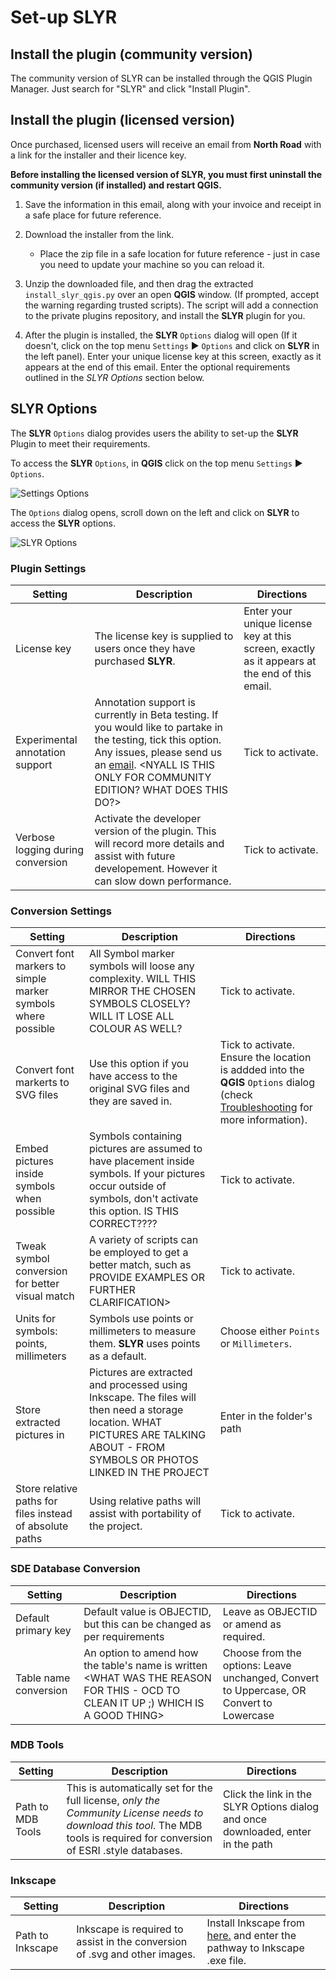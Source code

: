 # Set-up SLYR #
<!-- it would be nice to only give access to this page to purchasers -->

## Install the plugin (community version) ##

The community version of SLYR can be installed through the QGIS Plugin Manager. Just search for "SLYR" and click "Install Plugin".

## Install the plugin (licensed version) ##

Once purchased, licensed users will receive an email from **North Road** with a link for the installer and their licence key. 

**Before installing the licensed version of SLYR, you must first uninstall the community version (if installed) and restart QGIS.**

1. Save the information in this email, along with your invoice and receipt in a safe place for future reference.

2. Download the installer from the link. 
      * Place the zip file in a safe location for future reference - just in case you need to update your machine so you can reload it.

3. Unzip the downloaded file, and then drag the extracted `install_slyr_qgis.py` over an open **QGIS** window. (If prompted, accept the warning regarding trusted scripts). The script will add a connection to the private plugins repository, and install the **SLYR** plugin for you.

4. After the plugin is installed, the **SLYR** `Options` dialog will open (If it doesn't, click on the top menu `Settings` ▶️ `Options` and click on **SLYR** in the left panel). Enter your unique license key at this screen, exactly as it appears at the end of this email. Enter the optional requirements outlined in the *SLYR Options* section below.

## SLYR Options ##
The **SLYR** `Options` dialog provides users the ability to set-up the **SLYR** Plugin to meet their requirements. 

To access the **SLYR** `Options`, in **QGIS** click on the top menu `Settings` ▶️ `Options`.

![Settings Options](../images/settings_options.png)

The `Options` dialog opens, scroll down on the left and click on **SLYR** to access the **SLYR** options.

![SLYR Options](../images/settings_options_slyr_edit2.png)

### Plugin Settings ###
| Setting | Description | Directions |
| ---| --- | --- |
|License key | The license key is supplied to users once they have purchased **SLYR**. | Enter your unique license key at this screen, exactly as it appears at the end of this email.|
|Experimental annotation support | Annotation support is currently in Beta testing. If you would like to partake in the testing, tick this option. Any issues, please send us an [email](mailto:info@north-road.com). <NYALL IS THIS ONLY FOR COMMUNITY EDITION? WHAT DOES THIS DO?> |  Tick to activate. |
|Verbose logging during conversion | Activate the developer version of the plugin. This will record more details and assist with future developement. However it can slow down performance. | Tick to activate. |

### Conversion Settings ###
| Setting | Description | Directions |
| ---| --- | --- |
Convert font markers to simple marker symbols where possible | All Symbol marker symbols will loose any complexity. WILL THIS MIRROR THE CHOSEN SYMBOLS CLOSELY? WILL IT LOSE ALL COLOUR AS WELL? |  Tick to activate. 
Convert font markerts to SVG files | Use this option if you have access to the original SVG files and they are saved in.  |  Tick to activate. Ensure the location is addded into the **QGIS** `Options` dialog (check [Troubleshooting](/user_guide/troubleshooting) for more information).
Embed pictures inside symbols when possible | Symbols containing pictures are assumed to have placement inside symbols. If your pictures occur outside of symbols, don't activate this option. IS THIS CORRECT???? |  Tick to activate. 
Tweak symbol conversion for better visual match | A variety of scripts can be employed to get a better match, such as PROVIDE EXAMPLES OR FURTHER CLARIFICATION> |  Tick to activate. 
Units for symbols: points, millimeters | Symbols use points or millimeters to measure them. **SLYR** uses points as a default. |  Choose either `Points` or `Millimeters`.
Store extracted pictures in | Pictures are extracted and processed using Inkscape. The files will then need a storage location. WHAT PICTURES ARE TALKING ABOUT - FROM SYMBOLS OR PHOTOS LINKED IN THE PROJECT |  Enter in the folder's path
Store relative paths for files instead of absolute paths | Using relative paths will assist with portability of the project. |  Tick to activate. 

### SDE Database Conversion ###
| Setting | Description | Directions |
| ---| --- | --- |
Default primary key | Default value is OBJECTID, but this can be changed as per requirements | Leave as OBJECTID or amend as required. 
Table name conversion | An option to amend how the table's name is written <WHAT WAS THE REASON FOR THIS - OCD TO CLEAN IT UP ;) WHICH IS A GOOD THING>  | Choose from the options: Leave unchanged, Convert to Uppercase, OR Convert to Lowercase

### MDB Tools ###

| Setting | Description | Directions |
| ---| --- | --- |
Path to MDB Tools | This is automatically set for the full license, *only the Community License needs to download this tool*. The MDB tools is required for conversion of ESRI .style databases. | Click the link in the SLYR Options dialog and once downloaded, enter in the path

### Inkscape ###
| Setting | Description | Directions |
| ---| --- | --- |
Path to Inkscape | Inkscape is required to assist in the conversion of .svg and other images.  |  Install Inkscape from [here.](https://inkscape.org) and enter the pathway to Inkscape .exe file.
